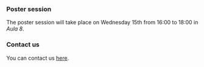 ### Poster session

The poster session will take place on Wednesday 15th from 16:00 to 18:00 in _Aula 8_. 

### Contact us

You can contact us [here](mailto:arg23.math@hu-berlin.de).